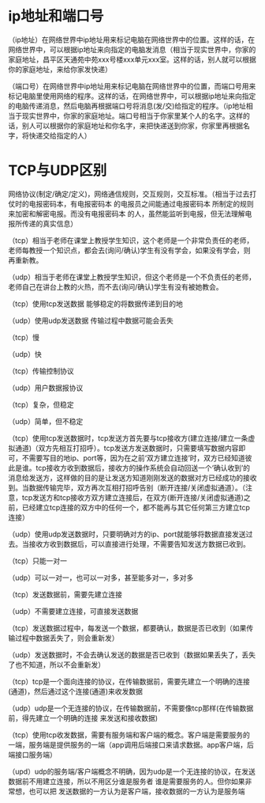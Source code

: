 # ip地址和端口号

（ip地址）在网络世界中ip地址用来标记电脑在网络世界中的位置。这样的话，在网络世界中，可以根据ip地址来向指定的电脑发消息（相当于现实世界中，你家的家庭地址，昌平区天通苑中苑xxx号楼xxx单元xxx室。这样的话，别人就可以根据你的家庭地址，来给你家发快递）

（端口号）在网络世界中ip地址用来标记电脑在网络世界中的位置，而端口号用来标记电脑里使用网络的程序。这样的话，在网络世界中，可以根据ip地址来向指定的电脑传递消息，然后电脑再根据端口号将消息(发/交)给指定的程序。（ip地址相当于现实世界中，你家的家庭地址。端口号相当于你家里某个人的名字。这样的话，别人可以根据你的家庭地址和你名字，来把快递送到你家，你家里再根据名字，将快递交给指定的人）

# TCP与UDP区别

网络协议(制定/确定/定义)，网络通信规则，交互规则，交互标准。（相当于过去打仗时的电报密码本，有电报密码本 的电报员之间能通过电报密码本 所制定的规则来加密和解密电报。而没有电报密码本 的人，虽然能监听到电报，但无法理解电报所传递的真实信息）

（tcp）相当于老师在课堂上教授学生知识，这个老师是一个非常负责任的老师，老师每教授一个知识点，都会去(询问/确认)学生有没有学会，如果没有学会，则再重新教。

（udp）相当于老师在课堂上教授学生知识，但这个老师是一个不负责任的老师，老师自己在讲台上教的火热，而不去(询问/确认)学生有没有被她教会。

（tcp）使用tcp发送数据 能够稳定的将数据传递到目的地

（udp）使用udp发送数据 传输过程中数据可能会丢失

（tcp）慢

（udp）快

（tcp）传输控制协议

（udp）用户数据报协议

（tcp）复杂，但稳定

（udp）简单，但不稳定

（tcp）使用tcp发送数据时，tcp发送方首先要与tcp接收方(建立连接/建立一条虚拟通道)（双方先相互打招呼）。tcp发送方发送数据时，只需要填写数据内容即可，不需要写目的地ip、port等，因为在之前‘双方建立连接’时，双方已经知道彼此是谁。tcp接收方收到数据后，接收方的操作系统会自动回送一个‘确认收到’的消息给发送方，这样做的目的是让发送方知道刚刚发送的数据对方已经成功的接收到。当数据传输完毕，双方再次互相打招呼告别（断开连接/关闭虚拟通道）。（注意，tcp发送方和tcp接收方双方建立连接后，在双方(断开连接/关闭虚拟通道)之前，已经建立tcp连接的双方中的任何一个，都不能再与其它任何第三方建立tcp连接）

（udp）使用udp发送数据时，只要明确对方的ip、port就能够将数据直接发送过去。当接收方收到数据后，可以直接进行处理，不需要告知发送方数据已收到。

（tcp）只能一对一

（udp）可以一对一，也可以一对多，甚至能多对一，多对多

（tcp）发送数据前，需要先建立连接

（udp）不需要建立连接，可直接发送数据

（tcp）发送数据过程中，每发送一个数据，都要确认，数据是否已收到（如果传输过程中数据丢失了，则会重新发）

（udp）发送数据时，不会去确认发送的数据是否已收到（数据如果丢失了，丢失了也不知道，所以不会重新发）

（tcp）tcp是一个面向连接的协议，在传输数据前，需要先建立一个明确的连接(通道)，然后通过这个连接(通道)来收发数据

（udp）udp是一个无连接的协议，在传输数据前，不需要像tcp那样(在传输数据前，得先建立一个明确的连接 来发送和接收数据)

（tcp）使用tcp收发数据，需要有服务端和客户端的概念。客户端是需要服务的一端，服务端是提供服务的一端（app调用后端接口来请求数据。app客户端，后端接口服务端）

（upd）udp的服务端/客户端概念不明确，因为udp是一个无连接的协议，在发送数据前不用建立连接，所以不用区分谁是服务者 谁是需要服务的人。但你如果非常想，也可以把 发送数据的一方认为是客户端，接收数据的一方认为是服务端






